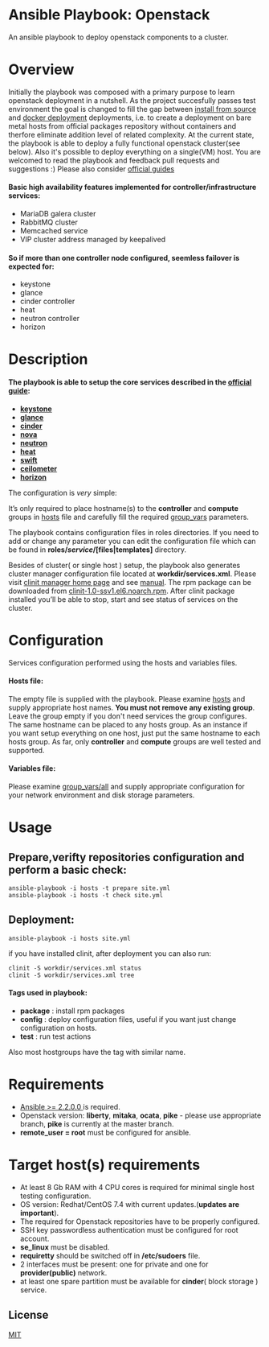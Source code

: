 # Ansible Playbook: Openstack

An ansible playbook to deploy openstack components to a cluster.
# Overview
Initially the playbook was composed with a primary purpose to learn openstack deployment in a nutshell. 
As the project succesfully passes test environment the goal is changed to fill the gap between [install from source](https://github.com/openstack/openstack-ansible) and 
[docker deployment](https://github.com/openstack/kolla-ansible) deployments, i.e. to create a deployment on bare metal hosts from official packages repository without containers and therfore eliminate addition level of related complexity.
At the current state, the playbook is able to deploy a fully functional openstack cluster(see below).
Also it's possible to deploy everything on a single(VM) host.
You are welcomed to read the playbook and feedback pull requests and suggestions :)
Please also consider [official guides](https://docs.openstack.org/pike/deploy/)

#### Basic high availability features implemented for controller/infrastructure services:
* MariaDB galera cluster
* RabbitMQ cluster
* Memcached service
* VIP cluster address managed by keepalived

#### So if more than one controller node configured, seemless failover is expected for:
* keystone
* glance
* cinder controller
* heat
* neutron controller
* horizon

# Description
#### The playbook is able to setup the core services described in the [official guide](https://docs.openstack.org/install-guide/openstack-services.html#):
* [**keystone**](https://docs.openstack.org/keystone/latest/)
* [**glance**](https://docs.openstack.org/glance/latest/)
* [**cinder**](https://docs.openstack.org/cinder/latest/)
* [**nova**](https://docs.openstack.org/cinder/latest/)
* [**neutron**](https://docs.openstack.org/neutron/latest/)
* [**heat**](https://docs.openstack.org/heat/latest/)
* [**swift**](https://docs.openstack.org/swift/latest/)
* [**ceilometer**](https://docs.openstack.org/ceilometer/latest/)
* [**horizon**](https://docs.openstack.org/horizon/latest/)

The configuration is _very_ simple:

It’s only required to place hostname(s) to the **controller** and **compute** groups in [hosts](hosts) file and carefully fill the required 
[group_vars](group_vars/all) parameters.

The playbook contains configuration files in roles directories. If you need to add or change any parameter you can edit
the configuration file which can be found in **roles/_service_/[files|templates]** directory.

Besides of cluster( or single host ) setup, the playbook also generates cluster manager configuration file located at **workdir/services.xml**.
Please visit [clinit manager home page](https://github.com/sergevs/clinit) and see 
[manual](https://github.com/sergevs/clinit/wiki). The rpm package can be downloaded from [clinit-1.0-ssv1.el6.noarch.rpm](https://github.com/sergevs/clinit/releases/download/1.0/clinit-1.0-ssv1.el6.noarch.rpm).
After clinit package installed you’ll be able to stop, start and see status of services on the cluster.

# Configuration
Services configuration performed using the hosts and variables files. 
#### Hosts file:
The empty  file is supplied with the playbook. Please examine [hosts](hosts) and supply appropriate host names. 
**You must not remove any existing group**. Leave the group empty if you don't need services the group configures. The same hostname can be placed to any hosts group.
As an instance if you want setup everything on one host, just put the same hostname to each hosts group.
As far, only **controller** and **compute** groups are well tested and supported.

#### Variables file:
Please examine [group_vars/all](group_vars/all) and supply appropriate configuration for your network environment and disk storage parameters.

# Usage
## Prepare,verifty repositories configuration and perform a basic check:

    ansible-playbook -i hosts -t prepare site.yml
    ansible-playbook -i hosts -t check site.yml

## Deployment:

    ansible-playbook -i hosts site.yml

if you have installed clinit, after deployment you can also run:

    clinit -S workdir/services.xml status
    clinit -S workdir/services.xml tree

#### Tags used in playbook:
* **package** : install rpm packages
* **config** : deploy configuration files, useful if you want just change configuration on hosts.
* **test** : run test actions

Also most hostgroups have the tag with similar name.

# Requirements
* [Ansible >= 2.2.0.0 ](http://www.ansible.com) is required.
* Openstack version: **liberty**, **mitaka**, **ocata**, **pike** - please use appropriate branch, **pike** is currently at the master branch.
* **remote_user = root** must be configured for ansible.

# Target host(s) requirements
* At least 8 Gb RAM with 4 CPU cores is required for minimal single host testing configuration.
* OS version: Redhat/CentOS 7.4 with current updates.(**updates are important**).
* The required for Openstack repositories have to be properly configured.
* SSH key passwordless authentication must be configured for root account.
* **se_linux** must be disabled.
* **requiretty** should be switched off in **/etc/sudoers** file.
* 2 interfaces must be present: one for private and one for **provider(public)** network.
* at least one spare partition must be available for **cinder**( block storage ) service.

## License

[MIT](LICENSE)
